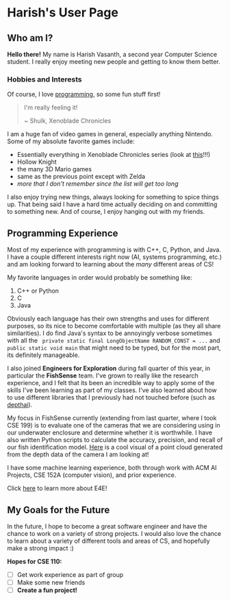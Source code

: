 # Harish's User Page
## Who am I?
**Hello there!** My name is Harish Vasanth, a second year Computer Science student. I really enjoy meeting new people and getting to know them better.

### Hobbies and Interests
Of course, I love [programming](#programming-experience), so some fun stuff first!

> I'm really feeling it!
> 
> ~ Shulk, Xenoblade Chronicles

I am a huge fan of video games in general, especially anything Nintendo. Some of my absolute favorite games include:
- Essentially everything in Xenoblade Chronicles series (look at [this](xc3image.jpg)!!!)
- Hollow Knight
- the many 3D Mario games
- same as the previous point except with Zelda
- *more that I don't remember since the list will get too long*

I also enjoy trying new things, always looking for something to spice things up. That being said I have a hard time actually deciding on and committing to something new. And of course, I enjoy hanging out with my friends.

## Programming Experience
Most of my experience with programming is with C++, C, Python, and Java. I have a couple different interests right now (AI, systems programming, etc.) and am looking forward to learning about the *many* different areas of CS!

My favorite languages in order would probably be something like:
1. C++ or Python
2. C
3. Java

Obviously each language has their own strengths and uses for different purposes, so its nice to become comfortable with multiple (as they all share similarities). I do find Java's syntax to be annoyingly verbose sometimes with all the ``` private static final LongObjectName RANDOM_CONST = ...``` and ```public static void main``` that might need to be typed, but for the most part, its definitely manageable.

I also joined **Engineers for Exploration** during fall quarter of this year, in particular the **FishSense** team. I've grown to really like the research experience, and I felt that its been an incredible way to apply some of the skills I've been learning as part of my classes. I've also learned about how to use different libraries that I previously had not touched before (such as [depthai](https://docs.luxonis.com/projects/api/en/latest/)). 

My focus in FishSense currently (extending from last quarter, where I took CSE 199) is to evaluate one of the cameras that we are considering using in our underwater enclosure and determine whether it is worthwhile. I have also written Python scripts to calculate the accuracy, precision, and recall of our fish identification model. [Here](OAKDpointcloud.jpg) is a cool visual of a point cloud generated from the depth data of the camera I am looking at!

I have some machine learning experience, both through work with ACM AI Projects, CSE 152A (computer vision), and prior experience.

Click [here](https://e4e.ucsd.edu/) to learn more about E4E!

## My Goals for the Future
In the future, I hope to become a great software engineer and have the chance to work on a variety of strong projects. I would also love the chance to learn about a variety of different tools and areas of CS, and hopefully make a strong impact :)

**Hopes for CSE 110:**

- [ ]  Get work experience as part of group
- [ ]  Make some new friends
- [ ]  **Create a fun project!**